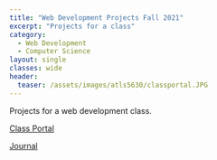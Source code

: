 ```yaml
---
title: "Web Development Projects Fall 2021"
excerpt: "Projects for a class"
category:
  - Web Development
  - Computer Science
layout: single
classes: wide
header:
  teaser: /assets/images/atls5630/classportal.JPG
---
```


Projects for a web development class.

[Class Portal](https://creative.colorado.edu/~myco6347/fwd)

[Journal](/atls5630/)
